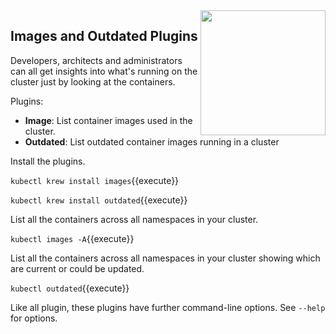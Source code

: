 <img align="right" src="./assets/containers-unsplash.jpg" width="200">

## Images and Outdated Plugins

Developers, architects and administrators can all get insights into what's running on the cluster just by looking at the containers.

Plugins:
- **Image**: List container images used in the cluster.
- **Outdated**: List outdated container images running in a cluster

Install the plugins.

`kubectl krew install images`{{execute}}

`kubectl krew install outdated`{{execute}}

List all the containers across all namespaces in your cluster.

`kubectl images -A`{{execute}}

List all the containers across all namespaces in your cluster showing which are current or could be updated.

`kubectl outdated`{{execute}}

Like all plugin, these plugins have further command-line options. See `--help` for options.
